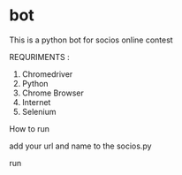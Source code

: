 # bot
This is a python bot for socios online contest 


REQURIMENTS :

1. Chromedriver
2. Python
3. Chrome Browser
4. Internet 
5. Selenium

How to run

add your url and name to the socios.py

run
